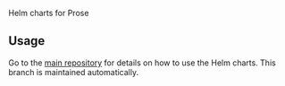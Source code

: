 Helm charts for Prose

## Usage

Go to the [main repository](https://github.com/dettanym/prose#readme) for details on how to use the Helm charts. This branch is maintained automatically.

